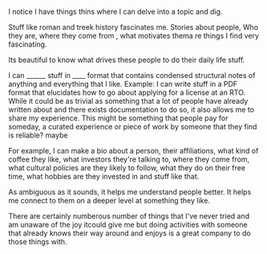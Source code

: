 I notice I have things thins where I can delve into a topic and dig.

Stuff like roman and treek history fascinates me.
Stories about people, Who they are, where they come from , what motivates thema re things I find very fascinating.

Its beautiful to know what drives these people to do their daily life stuff. 

I can ______ stuff in ____ format that contains condensed structural notes of anything and everything that I like.
Example: I can write stuff in a PDF format that elucidates how to go about applying for a license at an RTO.
While it could be as trivial as something that a lot of people have already written about and there exists documentation to do so, it also allows me to share my experience. This might be something that people pay for someday, a curated experience or piece of work by someone that they find is reliable? maybe


For example, I can make a bio about a person, their affiliations, what kind of coffee they like, what investors they're talking to, where they come from, what cultural policies are they likely to follow, what they do on their free time, what hobbies are they invested in and stuff like that.

As ambiguous as it sounds, it helps me understand people better. It helps me connect to them on a deeper level at something they like.

There are certainly numberous number of things that I've never tried and am unaware of the joy itcould give me but doing activities with someone that already knows their way around and enjoys is a great company to do those things with.

